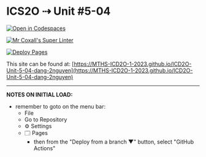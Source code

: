 # ICS2O ⇢ Unit #5-04

[![Open in Codespaces](https://classroom.github.com/assets/launch-codespace-7f7980b617ed060a017424585567c406b6ee15c891e84e1186181d67ecf80aa0.svg)](https://classroom.github.com/open-in-codespaces?assignment_repo_id=14937709)

[![Mr Coxall's Super Linter](https://github.com/MTHS-ICD2O-1-2023/ICD2O-Unit-5-04-dang-2nguyen/workflows/Mr%20Coxall's%20Super%20Linter/badge.svg)](https://github.com/MTHS-ICD2O-1-2023/ICD2O-Unit-5-04-dang-2nguyen/actions)

[![Deploy Pages](https://github.com/MTHS-ICD2O-1-2023/ICD2O-Unit-5-04-dang-2nguyen/workflows/Deploy%20Pages/badge.svg)](https://github.com/MTHS-ICD2O-1-2023/ICD2O-Unit-5-04-dang-2nguyen/actions)

This site can be found at: [https://MTHS-ICD2O-1-2023.github.io/ICD2O-Unit-5-04-dang-2nguyen](https://MTHS-ICD2O-1-2023.github.io/ICD2O-Unit-5-04-dang-2nguyen)

---

**NOTES ON INITIAL LOAD:**
- remember to goto on the menu bar:
  - File
  - Go to Repository
  - ⚙ Settings
  - 🗔 Pages
    - then from the "Deploy from a branch ▼" button, select "GitHub Actions"
